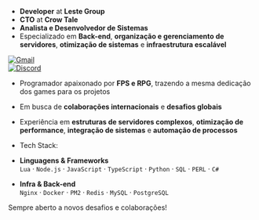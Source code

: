 *  **Developer** at **Leste Group**  
*  **CTO** at **Crow Tale**  
*  **Analista e Desenvolvedor de Sistemas**  
*  Especializado em **Back-end**, **organização e gerenciamento de servidores**, **otimização de sistemas** e **infraestrutura escalável**  

[![Gmail](https://img.shields.io/badge/Gmail-D14836?style=for-the-badge&logo=gmail&logoColor=white)](mailto:rayanramos2011@gmail.com)  
[![Discord](https://img.shields.io/badge/Discord-kbpellisser_%235865F2.svg?style=for-the-badge&logo=discord&logoColor=white)](https://discordapp.com/users/590713203458048000)  

*  Programador apaixonado por **FPS e RPG**, trazendo a mesma dedicação dos games para os projetos  
*  Em busca de **colaborações internacionais** e **desafios globais**  
*  Experiência em **estruturas de servidores complexos**, **otimização de performance**, **integração de sistemas** e **automação de processos**  

* Tech Stack:
* **Linguagens & Frameworks**  
`Lua` · `Node.js` · `JavaScript` · `TypeScript` · `Python` · `SQL` · `PERL` · `C#` 

* **Infra & Back-end**  
`Nginx` · `Docker` · `PM2` · `Redis` · `MySQL` · `PostgreSQL`  

Sempre aberto a novos desafios e colaborações!
